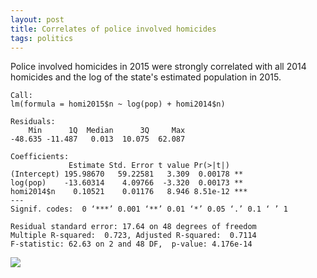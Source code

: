 ```yaml
---
layout: post
title: Correlates of police involved homicides
tags: politics
--- 
```

Police involved homicides in 2015 were strongly correlated with all 2014 homicides and the log of the state's estimated population in 2015.

	Call:
	lm(formula = homi2015$n ~ log(pop) + homi2014$n)

	Residuals:
		Min      1Q  Median      3Q     Max 
	-48.635 -11.487   0.013  10.075  62.087 

	Coefficients:
				 Estimate Std. Error t value Pr(>|t|)    
	(Intercept) 195.98670   59.22581   3.309  0.00178 ** 
	log(pop)    -13.60314    4.09766  -3.320  0.00173 ** 
	homi2014$n    0.10521    0.01176   8.946 8.51e-12 ***
	---
	Signif. codes:  0 ‘***’ 0.001 ‘**’ 0.01 ‘*’ 0.05 ‘.’ 0.1 ‘ ’ 1

	Residual standard error: 17.64 on 48 degrees of freedom
	Multiple R-squared:  0.723, Adjusted R-squared:  0.7114 
	F-statistic: 62.63 on 2 and 48 DF,  p-value: 4.176e-14

 ![](http://careaga.s3.amazonaws.com/2016-09-25-RplotModel.png)
    
   
   
   

